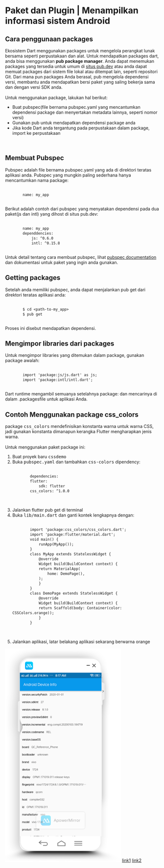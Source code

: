 <h1>Paket dan Plugin | Menampilkan informasi sistem Android</h1>
<h2>Cara penggunaan packages</h2>
Ekosistem Dart menggunakan packages untuk mengelola perangkat lunak bersama seperti perpustakaan dan alat. Untuk
mendapatkan packages dart, anda bisa menggunakan <b>pub package manager</b>. Anda dapat menemukan packages yang
tersedia untuk umum di <a href="https://pub.dev/">situs pub.dev</a> atau anda dapat memuat packages dari sistem file
lokal atau ditempat lain, seperti repositori Git. Dari mana pun packages Anda berasal, pub mengelola dependensi
versi, membantu anda mendapatkan bersi paket yang saling bekerja sama dan dengan versi SDK anda. <br><br>
Untuk menggunakan package, lakukan hal berikut:
<ul>
    <li>Buat pubspec(file bernama pubspec.yaml yang mencantumkan dependensi package dan menyertakan metadata
        lainnya, seperti nomor versi)</li>
    <li>Gunakan pub untuk mendapatkan dependensi package anda</li>
    <li>Jika kode Dart anda tergantung pada perpustakaan dalam package, import ke perpustakaan</li>
</ul>
<br>
<h2>Membuat Pubspec</h2>
Pubspec adalah file bernama pubspec.yaml yang ada di direktori teratas aplikasi anda. Pubspec yang mungkin paling
sederhana hanya mencantumkan nama package:
<pre>
    <code>
        name: my_app
    </code>
</pre>
Berikut adalah contoh dari pubspec yang menyatakan dependensi pada dua paket(js dan intl) yang dihost di situs
pub.dev:
<pre>
    <code>
        name: my_app
        dependdencies:
            js: ^0.6.0
            intl: ^0.15.8
    </code>
</pre>
Untuk detail tentang cara membuat pubspec, lihat <a href="https://dart.dev/tools/pub/pubspec">pubspec
    documentation</a> dan dokumentasi untuk paket yang ingin anda gunakan.
<h2>Getting packages</h2>
Setelah anda memiliki pubspec, anda dapat menjalankan pub get dari direktori teratas aplikasi anda:
<pre>
    <code>
        $ cd &lt;path-to-my_app&gt;
        $ pub get
    </code>
</pre>
Proses ini disebut mendapatkan dependensi.
<h2>Mengimpor libraries dari packages</h2>
Untuk mengimpor libraries yang ditemukan dalam package, gunakan package awalah:
<pre>
    <code>
        import 'package:js/js.dart' as js;
        import 'package:intl/intl.dart';
    </code>
</pre>
Dart runtime mengambil semuanya setelahnya package: dan mencarinya di dalam .packagesfile untuk aplikasi Anda.
<h2>Contoh Menggunakan package css_colors</h2>
package <kbd>css_colors</kbd> mendefinisikan konstanta warna untuk warna CSS, jadi gunakan konstanta dimanapun
kerangka Flutter mengharapkan jenis warna. <br><br>
Untuk menggunakan paket package ini:
<ol>
    <li>Buat proyek baru <kbd>cssdemo</kbd></li>
    <li>Buka <kbd>pubspec.yaml</kbd> dan tambahkan <kbd>css-colors</kbd> dipendency:</li>
    <pre>
        <code>
        dependencies:
        flutter:
            sdk: flutter
        css_colors: ^1.0.0
        </code>
    </pre>
    <li>Jalankan flutter pub get di terminal</li>
    <li>Buka <kbd>lib/main.dart</kbd> dan ganti kontek lengkapnya dengan:</li>
    <pre>
        <code>
        import 'package:css_colors/css_colors.dart';
        import 'package:flutter/material.dart';
        void main() {
            runApp(MyApp());
        }
        class MyApp extends StatelessWidget {
            @override
            Widget build(BuildContext context) {
            return MaterialApp(
                home: DemoPage(),
            );
            }
        }
        class DemoPage extends StatelessWidget {
            @override
            Widget build(BuildContext context) {
            return Scaffold(body: Container(color: CSSColors.orange));
            }
        }               
        </code>
    </pre>
    <li>Jalankan aplikasi, latar belakang aplikasi sekarang berwarna orange</li>
</ol>
<img src="img/1.png">
<a href="https://stackoverflow.com/questions/45300661/how-to-check-the-device-os-version-from-flutter">link1</a>
<a href="https://github.com/flutter/plugins/blob/master/packages/device_info/example/lib/main.dart">link2</a>
